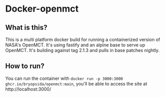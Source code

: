 # Docker-openmct
## What is this?
This is a multi platform docker build for running a containerized version of NASA's OpenMCT. 
It's using fastify and an alpine base to serve up OpenMCT. It's building against tag 2.1.3 and pulls in base patches nightly.

## How to run?
You can run the container with `docker run -p 3000:3000 ghcr.io/bryopsida/openmct:main`, you'll be able to access the site at http://localhost:3000/
